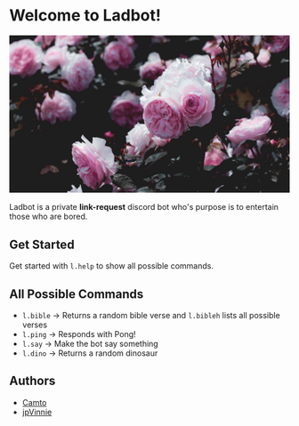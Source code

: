 # Welcome to Ladbot!

![ladbot avatar](./Images/Avatar.jpg)

Ladbot is a private **link-request** discord bot who's purpose is to entertain those who are bored.

## Get Started 

Get started with `l.help` to show all possible commands.

## All Possible Commands

* `l.bible` → Returns a random bible verse and ``l.bibleh`` lists all possible verses            
* `l.ping` → Responds with Pong!
* `l.say` → Make the bot say something
* `l.dino` → Returns a random dinosaur

## Authors

* [Camto](https://github.com/Camto)
* [jpVinnie](https://github.com/jpVinnie)
